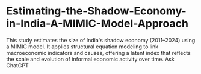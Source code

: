 # Estimating-the-Shadow-Economy-in-India-A-MIMIC-Model-Approach
This study estimates the size of India's shadow economy (2011–2024) using a MIMIC model. It applies structural equation modeling to link macroeconomic indicators and causes, offering a latent index that reflects the scale and evolution of informal economic activity over time.          Ask ChatGPT
